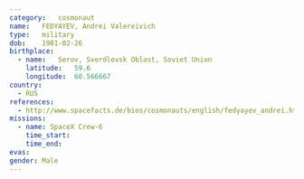 ```yaml
---
category:	cosmonaut
name:	FEDYAYEV, Andrei Valereivich
type:	military
dob:	1981-02-26
birthplace:
  - name:	Serov, Sverdlovsk Oblast, Soviet Union
    latitude:	59.6
    longitude:	60.566667
country:
  - RUS
references:
  - http://www.spacefacts.de/bios/cosmonauts/english/fedyayev_andrei.htm
missions:
  - name: SpaceX Crew-6
    time_start:
    time_end:
evas:
gender:	Male
---
```

